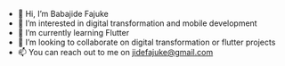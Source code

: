 - 👋 Hi, I’m Babajide Fajuke
- 👀 I’m interested in digital transformation and mobile development
- 🌱 I’m currently learning Flutter
- 💞️ I’m looking to collaborate on digital transformation or flutter projects
- 📫 You can reach out to me on jidefajuke@gmail.com

<!---
jayfaj/jayfaj is a ✨ special ✨ repository because its `README.md` (this file) appears on your GitHub profile.
You can click the Preview link to take a look at your changes.
--->
